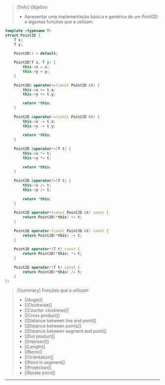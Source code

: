 > [!info] Objetivo
> - Apresentar uma implementação básica e genérica de um Point2D e algumas funções que a utilizam.

```cpp
template <typename T>
struct Point2D {
    T x;
    T y;

	Point2D() = default;
    
    Point2D(T x, T y) {
	    this->x = x;
	    this->y = y;
    }
    
    Point2D& operator+=(const Point2D &t) {
        this->x += t.x;
        this->y += t.y;

        return *this;
    }
    
    Point2D &operator-=(const Point2D &t) {
        this->x -= t.x;
        this->y -= t.y;
        
        return *this;
    }
    
    Point2D &operator*=(T t) {
        this->x *= t;
        this->y *= t;
        
        return *this;
    }
    
    Point2D &operator/=(T t) {
        this->x /= t;
        this->y /= t;
        
        return *this;
    }
    
    Point2D operator+(const Point2D &t) const {
        return Point2D(*this) += t;
    }
    
    Point2D operator-(const Point2D &t) const {
        return Point2D(*this) -= t;
    }
    
    Point2D operator*(T t) const {
        return Point2D(*this) *= t;
    }
    
    Point2D operator/(T t) const {
        return Point2D(*this) /= t;
    }
};
```

> [!summary]  Funções que a utilizam
> - [[Angle]]
> - [[Clockwise]]
> - [[Counter clockwise]]
> - [[Cross product]]
> - [[Distance between line and point]]
> - [[Distance between points]]
> - [[Distance between segment and point]]
> - [[Dot product]]
> - [[Intersect]]
> - [[Length]]
> - [[Norm]]
> - [[Orientation]]
> - [[Point in segment]]
> - [[Projection]]
> - [[Rotate point]]

---
